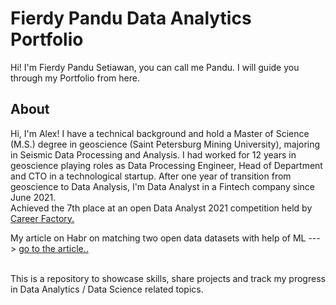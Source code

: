 ﻿# Fierdy Pandu Data Analytics Portfolio
 
Hi! I'm Fierdy Pandu Setiawan, you can call me Pandu. I will guide you through my Portfolio from here.

## About

Hi, I'm Alex! I have a technical background and hold a Master of Science (M.S.) degree in geoscience (Saint Petersburg Mining University), majoring in Seismic Data Processing and Analysis. I had worked for 12 years in geoscience playing roles as Data Processing Engineer, Head of Department and CTO in a technological startup. After one year of transition from geoscience to Data Analysis, I'm Data Analyst in a Fintech company since June 2021.    
Achieved the 7th place at an open Data Analyst 2021 competition held by [Career Factory.](https://contest.careerfactory.ru/contest_inside/1618853698875x612895580932538400)    

My article on Habr on matching two open data datasets with help of ML ---> [go to the article..](https://habr.com/ru/company/tochka/blog/699490/)    

<br>
This is a repository to showcase skills, share projects and track my progress in Data Analytics / Data Science related topics.  
<br>
